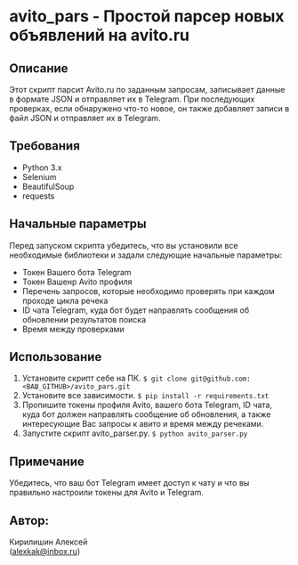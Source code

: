 # avito_pars - Простой парсер новых объявлений на avito.ru

## Описание
Этот скрипт парсит Avito.ru по заданным запросам, записывает данные в формате JSON и отправляет их в Telegram. При последующих проверках, если обнаружено что-то новое, он также добавляет записи в файл JSON и отправляет их в Telegram.

## Требования
* Python 3.x
* Selenium
* BeautifulSoup
* requests

## Начальные параметры
Перед запуском скрипта убедитесь, что вы установили все необходимые библиотеки и задали следующие начальные параметры:
- Токен Вашего бота Telegram
- Токен Вашенр Avito профиля
- Перечень запросов, которые необходимо проверять при каждом проходе цикла речека
- ID чата Telegram, куда бот будет направлять сообщения об обновлении результатов поиска
- Время между проверками

## Использование
1. Установите скрипт себе на ПК.
`$ git clone git@github.com:<ВАШ_GITHUB>/avito_pars.git`
2. Установите все зависимости.
`$ pip install -r requirements.txt`
3. Пропишите токены профиля Avito, вашего бота Telegram, ID чата, куда бот должен направлять сообщение об обновления, а также интересующие Вас запросы к авито и время между речеками.
4. Запустите скрипт avito_parser.py.
`$ python avito_parser.py`

## Примечание
Убедитесь, что ваш бот Telegram имеет доступ к чату и что вы правильно настроили токены для Avito и Telegram.

## Автор:
Кирилишин Алексей  
(alexkak@inbox.ru)